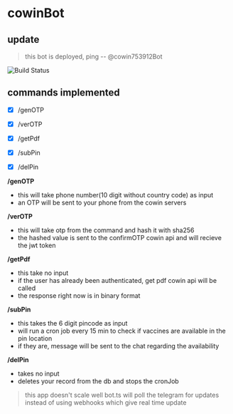 # cowinBot

## update
> this bot is deployed, ping -- @cowin753912Bot

![Build Status](https://codebuild.us-east-1.amazonaws.com/badges?uuid=eyJlbmNyeXB0ZWREYXRhIjoiNlMwWlQ3WGVQeEhtQ3pBbEs3MGN6MUdEeFBrek9zemNnZUx2QWFENk5hRS9ib0JZckd0VDZuL2k4M1lkVFJZNThQRFFYcXV2VlZYMkRZT1o3aWJDL1g4PSIsIml2UGFyYW1ldGVyU3BlYyI6IjJ5di9aNEdWNUl2STBldXYiLCJtYXRlcmlhbFNldFNlcmlhbCI6MX0%3D&branch=main)
## commands implemented
- [x] /genOTP
- [x] /verOTP
- [x] /getPdf
- [x] /subPin
- [x] /delPin


**/genOTP**
- this will take phone number(10 digit without country code) as input
- an OTP will be sent to your phone from the cowin servers

**/verOTP**
- this will take otp from the command and hash it with sha256
- the hashed value is sent to the confirmOTP cowin api and will recieve the jwt token

**/getPdf**
- this take no input
- if the user has already been authenticated, get pdf cowin api will be called
- the response right now is in binary format

**/subPin**
- this takes the 6 digit pincode as input
- will run a cron job every 15 min to check if vaccines are available in the pin location
- if they are, message will be sent to the chat regarding the availability

**/delPin**
- takes no input
- deletes your record from the db and stops the cronJob

> this app doesn't scale well
> bot.ts will poll the telegram for updates instead of using webhooks which give real time update
